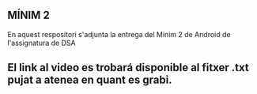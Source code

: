 ## MÍNIM 2

En aquest respositori s'adjunta la entrega del Minim 2 de Android de l'assignatura de DSA

## El link al video es trobará disponible al fitxer .txt pujat a atenea en quant es grabi.

